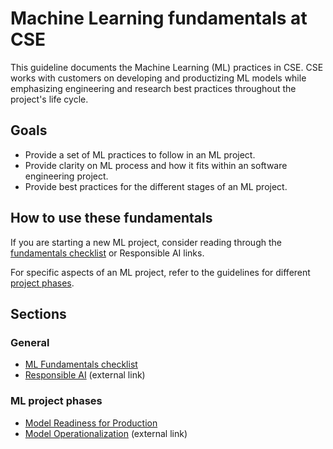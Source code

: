 # Machine Learning fundamentals at CSE

This guideline documents the Machine Learning (ML) practices in CSE. CSE works with customers on developing and productizing ML models while emphasizing engineering and research best practices throughout the project's life cycle.

## Goals

* Provide a set of ML practices to follow in an ML project.
* Provide clarity on ML process and how it fits within an software engineering project.
* Provide best practices for the different stages of an ML project.

## How to use these fundamentals

If you are starting a new ML project, consider reading through the [fundamentals checklist](ml-fundamentals-checklist.md) or Responsible AI links.

For specific aspects of an ML project, refer to the guidelines for different [project phases](#ml-project-phases).

## Sections

### General

* [ML Fundamentals checklist](ml-fundamentals-checklist.md)
* [Responsible AI](https://www.microsoft.com/en-us/ai/responsible-ai-resources) (external link)

### ML project phases

* [Model Readiness for Production](ml-model-checklist.md)
* [Model Operationalization](https://github.com/Microsoft/MLOps) (external link)
